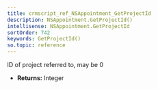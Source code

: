 ```yaml
---
title: crmscript_ref_NSAppointment_GetProjectId
description: NSAppointment.GetProjectId()
intellisense: NSAppointment.GetProjectId
sortOrder: 742
keywords: GetProjectId()
so.topic: reference
---
```



ID of project referred to, may be 0



* **Returns:** Integer


